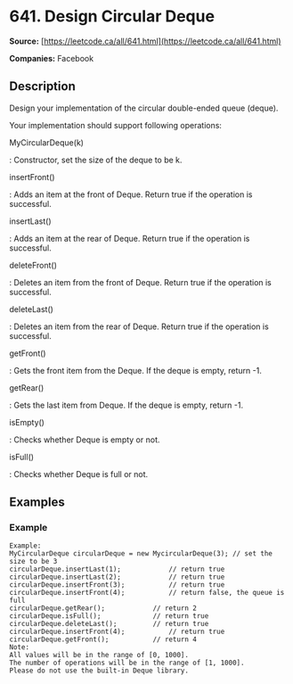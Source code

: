 # 641. Design Circular Deque

**Source:** [https://leetcode.ca/all/641.html](https://leetcode.ca/all/641.html)

**Companies:** Facebook

## Description

Design your implementation of the circular double-ended queue (deque).

Your implementation should support following operations:

MyCircularDeque(k)

: Constructor, set the size of the deque to be k.

insertFront()

: Adds an item at the front of Deque. Return true if the
            operation is successful.

insertLast()

: Adds an item at the rear of Deque. Return true if the
            operation is successful.

deleteFront()

: Deletes an item from the front of Deque. Return true if the
            operation is successful.

deleteLast()

: Deletes an item from the rear of Deque. Return true if the
            operation is successful.

getFront()

: Gets the front item from the Deque. If the deque is empty,
            return -1.

getRear()

: Gets the last item from Deque. If the deque is empty, return -1.

isEmpty()

: Checks whether Deque is empty or not.

isFull()

: Checks whether Deque is full or not.

## Examples

### Example

```
Example:
MyCircularDeque circularDeque = new MycircularDeque(3); // set the size to be 3
circularDeque.insertLast(1);			// return true
circularDeque.insertLast(2);			// return true
circularDeque.insertFront(3);			// return true
circularDeque.insertFront(4);			// return false, the queue is full
circularDeque.getRear();  			// return 2
circularDeque.isFull();				// return true
circularDeque.deleteLast();			// return true
circularDeque.insertFront(4);			// return true
circularDeque.getFront();			// return 4
Note:
All values will be in the range of [0, 1000].
The number of operations will be in the range of [1, 1000].
Please do not use the built-in Deque library.
```

